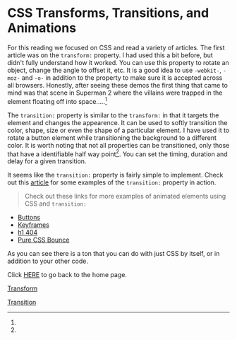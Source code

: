# CSS Transforms, Transitions, and Animations

For this reading we focused on CSS and read a variety of articles.  The first article was on the `transform:` property.  I had used this a bit before, but didn't fully understand how it worked.  You can use this property to rotate an object, change the angle to offset it, etc.  It is a good idea to use `-webkit-`, `-moz-` and `-o-` in addition to the property to make sure it is accepted across all browsers.  Honestly, after seeing these demos the first thing that came to mind was that scene in Superman 2 where the villains were trapped in the element floating off into space.....[^1]

The `transition:` property is similar to the `transform:` in that it targets the element and changes the appearence.  It can be used to softly transition the color, shape, size or even the shape of a particular element.  I have used it to rotate a button element while transitioning the background to a different color.  It is worth noting that not all properties can be transitioned, only those that have a identifiable half way point[^2].  You can set the timing, duration and delay for a given transition.

It seems like the `transition:` property is fairly simple to implement.  Check out this [article](https://www.webdesignerdepot.com/2014/05/8-simple-css3-transitions-that-will-wow-your-users) for some examples of the `transition:` property in action.  

> Check out these links for more examples of animated elements using CSS and `transition:`

- [Buttons](https://codepen.io/retyui/pen/ByoaXV)
- [Keyframes](https://codepen.io/akshaychauhan/pen/oAfae)
- [h1 404](https://codepen.io/kieranfivestars/pen/MYdQxX)
- [Pure CSS Bounce](https://codepen.io/dp_lewis/pen/gCfBv)

As you can see there is a ton that you can do with just CSS by itself, or in addition to your other code.

Click [HERE](README.md) to go back to the home page.

[^1]:
[Transform](https://learn.shayhowe.com/advanced-html-css/css-transforms/)

[^2]:
[Transition](https://learn.shayhowe.com/advanced-html-css/transitions-animations/)